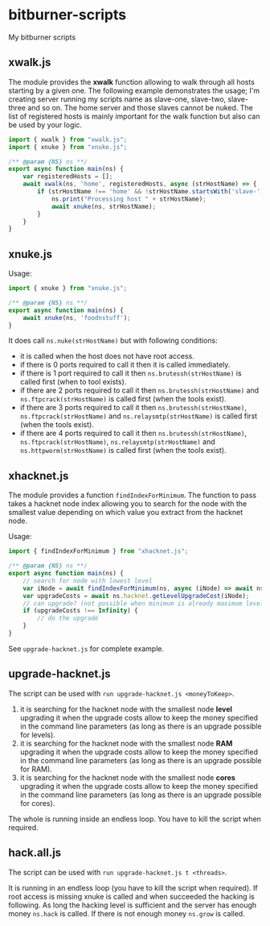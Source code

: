 # bitburner-scripts
My bitburner scripts

## xwalk.js

The module provides the **xwalk** function allowing to walk through
all hosts starting by a given one. The following example demonstrates
the usage; I'm creating server running my scripts name as slave-one,
slave-two, slave-three and so on. The home server and those slaves
cannot be nuked. The list of registered hosts is mainly important
for the walk function but also can be used by your logic.

```javascript
import { xwalk } from "xwalk.js";
import { xnuke } from "xnuke.js";

/** @param {NS} ns **/
export async function main(ns) {
    var registeredHosts = [];
    await xwalk(ns, 'home', registeredHosts, async (strHostName) => {
        if (strHostName !== 'home' && !strHostName.startsWith('slave-')) {
            ns.print("Processing host " + strHostName);
            await xnuke(ns, strHostName);
        }
    }
}
```

## xnuke.js

Usage:

```javascript
import { xnuke } from "xnuke.js";

/** @param {NS} ns **/
export async function main(ns) {
    await xnuke(ns, 'foodnstuff');
}
```

It does call `ns.nuke(strHostName)` but with following conditions:

 - it is called when the host does not have root access.
 - if there is 0 ports required to call it then it is called immediately.
 - if there is 1 port required to call it then `ns.brutessh(strHostName)` is called first (when to tool exists).
 - if there are 2 ports required to call it then `ns.brutessh(strHostName)` and `ns.ftpcrack(strHostName)` is called first (when the tools exist).
 - if there are 3 ports required to call it then `ns.brutessh(strHostName)`, `ns.ftpcrack(strHostName)` and `ns.relaysmtp(strHostName)` is called first (when the tools exist).
 - if there are 4 ports required to call it then `ns.brutessh(strHostName)`, `ns.ftpcrack(strHostName)`, `ns.relaysmtp(strHostName)` and `ns.httpworm(strHostName)` is called first (when the tools exist).

## xhacknet.js

The module provides a function `findIndexForMinimum`. The function to pass takes a hacknet node index
allowing you to search for the node with the smallest value depending on which value you extract from
the hacknet node.

Usage:

```javascript
import { findIndexForMinimum } from "xhacknet.js";

/** @param {NS} ns **/
export async function main(ns) {
    // search for node with lowest level
    var iNode = await findIndexForMinimum(ns, async (iNode) => await ns.hacknet.getNodeStats(iNode).level);
    var upgradeCosts = await ns.hacknet.getLevelUpgradeCost(iNode);
    // can upgrade? (not possible when minimum is already maximum level)
    if (upgradeCosts !== Infinity) {
        // do the upgrade
    }
}
```

See `upgrade-hacknet.js` for complete example.

## upgrade-hacknet.js

The script can be used with `run upgrade-hacknet.js <moneyToKeep>`. 

 1. it is searching for the hacknet node with the smallest node **level** upgrading it when the upgrade costs allow to keep the money specified in the command line parameters (as long as there is an upgrade possible for levels).
 1. it is searching for the hacknet node with the smallest node **RAM** upgrading it when the upgrade costs allow to keep the money specified in the command line parameters (as long as there is an upgrade possible for RAM).
 1. it is searching for the hacknet node with the smallest node **cores** upgrading it when the upgrade costs allow to keep the money specified in the command line parameters (as long as there is an upgrade possible for cores).

 The whole is running inside an endless loop. You have to kill the script when required.


## hack.all.js

The script can be used with `run upgrade-hacknet.js t <threads>`. 

It is running in an endless loop (you have to kill the script when required).
If root access is missing xnuke is called and when succeeded the hacking is following.
As long the hacking level is sufficient and the server has enough money `ns.hack` is called.
If there is not enough money `ns.grow` is called.
